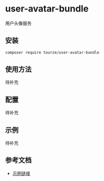 # user-avatar-bundle

用户头像服务

## 安装

```bash
composer require tourze/user-avatar-bundle
```

## 使用方法

待补充

## 配置

待补充

## 示例

待补充

## 参考文档

- [示例链接](https://example.com)
